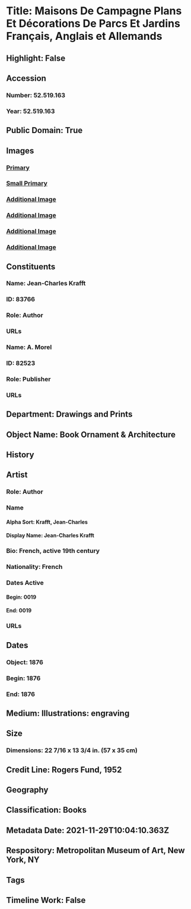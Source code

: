 # Title: Maisons De Campagne Plans Et Décorations De Parcs Et Jardins Français, Anglais et Allemands
## Highlight: False
## Accession
### Number: 52.519.163
### Year: 52.519.163
## Public Domain: True
## Images
### [Primary](https://images.metmuseum.org/CRDImages/dp/original/52_519_163_Af.jpg)
### [Small Primary](https://images.metmuseum.org/CRDImages/dp/web-large/52_519_163_Af.jpg)
### [Additional Image](https://images.metmuseum.org/CRDImages/dp/original/52_519_163_Bb.jpg)
### [Additional Image](https://images.metmuseum.org/CRDImages/dp/original/52_519_163_Bf.jpg)
### [Additional Image](https://images.metmuseum.org/CRDImages/dp/original/52_519_163_Bff.jpg)
### [Additional Image](https://images.metmuseum.org/CRDImages/dp/original/52_519_163_Bs.jpg)
## Constituents
### Name: Jean-Charles Krafft
### ID: 83766
### Role: Author
### URLs
### Name: A. Morel
### ID: 82523
### Role: Publisher
### URLs
## Department: Drawings and Prints
## Object Name: Book Ornament & Architecture
## History
## Artist
### Role: Author
### Name
#### Alpha Sort: Krafft, Jean-Charles
#### Display Name: Jean-Charles Krafft
### Bio: French, active 19th century
### Nationality: French
### Dates Active
#### Begin: 0019
#### End: 0019
### URLs
## Dates
### Object: 1876
### Begin: 1876
### End: 1876
## Medium: Illustrations: engraving
## Size
### Dimensions: 22 7/16 x 13 3/4 in. (57 x 35 cm)
## Credit Line: Rogers Fund, 1952
## Geography
## Classification: Books
## Metadata Date: 2021-11-29T10:04:10.363Z
## Respository: Metropolitan Museum of Art, New York, NY
## Tags
## Timeline Work: False